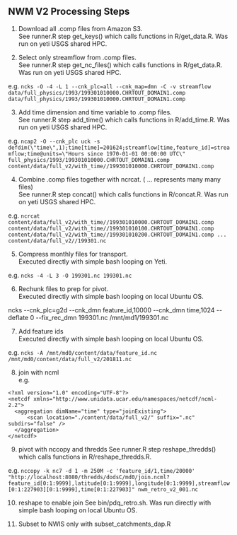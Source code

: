 ## NWM V2 Processing Steps  

1) Download all .comp files from Amazon S3.  
See runner.R step get\_keys() which calls functions in R/get\_data.R. Was run on yeti USGS shared HPC.

2) Select only streamflow from .comp files.  
See runner.R step get\_nc\_files() which calls functions in R/get\_data.R. Was run on yeti USGS shared HPC.

e.g. `ncks -O -4 -L 1 --cnk_plc=all --cnk_map=dmn -C -v streamflow data/full_physics/1993/199301010000.CHRTOUT_DOMAIN1.comp data/full_physics/1993/199301010000.CHRTOUT_DOMAIN1.comp`

3) Add time dimension and time variable to .comp files.  
See runner.R step add\_time() which calls functions in R/add\_time.R. Was run on yeti USGS shared HPC.

e.g. `ncap2 -O --cnk_plc uck -s defdim(\"time\",1);time[time]=201624;streamflow[time,feature_id]=streamflow;time@units=\"Hours since 1970-01-01 00:00:00 UTC\" full_physics/1993/199301010000.CHRTOUT_DOMAIN1.comp content/data/full_v2/with_time//199301010000.CHRTOUT_DOMAIN1.comp`

4) Combine .comp files together with ncrcat. ( ... represents many many files)  
See runner.R step concat() which calls functions in R/concat.R. Was run on yeti USGS shared HPC.

e.g. `ncrcat content/data/full_v2/with_time//199301010000.CHRTOUT_DOMAIN1.comp content/data/full_v2/with_time//199301010100.CHRTOUT_DOMAIN1.comp content/data/full_v2/with_time//199301010200.CHRTOUT_DOMAIN1.comp ...
content/data/full_v2//199301.nc`

5) Compress monthly files for transport.  
Executed directly with simple bash looping on Yeti.

e.g. `ncks -4 -L 3 -O 199301.nc 199301.nc`  

6) Rechunk files to prep for pivot.  
Executed directly with simple bash looping on local Ubuntu OS.

ncks --cnk_plc=g2d --cnk_dmn feature_id,10000 --cnk_dmn time,1024 --deflate 0 --fix_rec_dmn  199301.nc /mnt/md1/199301.nc

7) Add feature ids  
Executed directly with simple bash looping on local Ubuntu OS.  

e.g. `ncks -A /mnt/md0/content/data/feature_id.nc /mnt/md0/content/data/full_v2/201811.nc`

8) join with ncml  
e.g.  
```
<?xml version="1.0" encoding="UTF-8"?>
<netcdf xmlns="http://www.unidata.ucar.edu/namespaces/netcdf/ncml-2.2">
  <aggregation dimName="time" type="joinExisting">
      <scan location="./content/data/full_v2/" suffix=".nc" subdirs="false" />
  </aggregation>
</netcdf>
```

9) pivot with nccopy and thredds
See runner.R step reshape\_thredds() which calls functions in R/reshape\_thredds.R.

e.g. `nccopy -k nc7 -d 1 -m 250M -c 'feature_id/1,time/20000' "http://localhost:8080/thredds/dodsC/md0/join.ncml?feature_id[0:1:9999],latitude[0:1:9999],longitude[0:1:9999],streamflow[0:1:227903][0:1:9999],time[0:1:227903]" nwm_retro_v2_001.nc`

10) reshape to enable join
See bin/pdq\_retro.sh. Was run directly with simple bash looping on local Ubuntu OS.

11) Subset to NWIS only with subset\_catchments\_dap.R